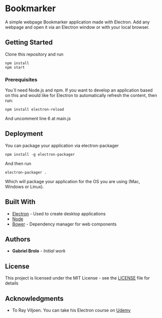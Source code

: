 # Bookmarker

A simple webpage Bookmarker application made with Electron. Add any webpage and open it via an Electron window or with your
local browser.

## Getting Started

Clone this repository and run
```
npm install
npm start
```

### Prerequisites

You´ll need Node.js and npm. If you want to develop an application based on this and would like for Electron to automatically
refresh the content, then run:

```
npm install electron-reload

```

And uncomment line 6 at main.js

## Deployment

You can package your application via electron-packager

```
npm install -g electron-packager
```

And then run

```
electron-packager .
```

Which will package your application for the OS you are using (Mac, Windows or Linux).

## Built With

* [Electron](https://electronjs.org/) - Used to create desktop applications
* [Node](https://nodejs.org/en/)
* [Bower](https://bower.io/) - Dependency manager for web components


## Authors

* **Gabriel Brolo** - *Initial work*

## License

This project is licensed under the MIT License - see the [LICENSE](LICENSE) file for details

## Acknowledgments

* To Ray Viljoen. You can take his Electron course on [Udemy](https://www.udemy.com/master-electron/)
